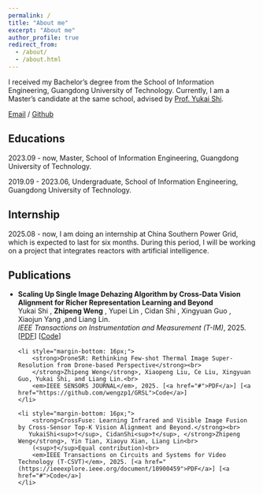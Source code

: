 ```yaml
---
permalink: /
title: "About me"
excerpt: "About me"
author_profile: true
redirect_from: 
  - /about/
  - /about.html
---
```


I received my Bachelor’s degree from the School of Information Engineering, Guangdong University of Technology. Currently, I am a Master’s candidate at the same school, advised by [Prof. Yukai Shi](https://ykshi.github.io/).

[Email](mailto:wzpp24@foxmail.com) / [Github](https://github.com/wengzp1) 

## Educations

2023.09 - now, Master, School of Information Engineering, Guangdong University of Technology.

2019.09 - 2023.06, Undergraduate, School of Information Engineering, Guangdong University of Technology.

## Internship

2025.08 - now, I am doing an internship at China Southern Power Grid, which is expected to last for six months. During this period, I will be working on a project that integrates reactors with artificial intelligence.

<h2>Publications</h2>

<ul style="list-style-type: disc; margin-top: 0; padding-left: 20px;">
    <li style="margin-bottom: 16px;">
        <strong>Scaling Up Single Image Dehazing Algorithm by Cross-Data Vision Alignment for Richer Representation Learning and Beyond</strong><br>
        Yukai Shi , <strong>Zhipeng Weng</strong> , Yupei Lin , Cidan Shi , Xingyuan Guo , Xiaojun Yang ,and Liang Lin.<br>
        <em>IEEE Transactions on Instrumentation and Measurement (T-IM)</em>, 2025. [<a href="https://ieeexplore.ieee.org/document/10974513">PDF</a>] [<a href="https://github.com/wengzp1/ScaleUpDehazing">Code</a>]
    </li>
    
    <li style="margin-bottom: 16px;">
        <strong>DroneSR: Rethinking Few-shot Thermal Image Super-Resolution from Drone-based Perspective</strong><br>
        </strong>Zhipeng Weng</strong>, Xiaopeng Liu, Ce Liu, Xingyuan Guo, Yukai Shi, and Liang Lin.<br>
        <em>IEEE SENSORS JOURNAL</em>, 2025. [<a href="#">PDF</a>] [<a href="https://github.com/wengzp1/GRSL">Code</a>]
    </li>
    
    <li style="margin-bottom: 16px;">
        <strong>CrossFuse: Learning Infrared and Visible Image Fusion by Cross-Sensor Top-K Vision Alignment and Beyond.</strong><br>
       YukaiShi<sup>†</sup>, CidanShi<sup>†</sup>, </strong>Zhipeng Weng</strong>, Yin Tian, Xiaoyu Xian, Liang Lin<br>
        (<sup>†</sup>Equal contribution)<br>
        <em>IEEE Transactions on Circuits and Systems for Video Technology (T-CSVT)</em>, 2025. [<a href="(https://ieeexplore.ieee.org/document/10900459">PDF</a>] [<a href="#">Code</a>]
    </li>


